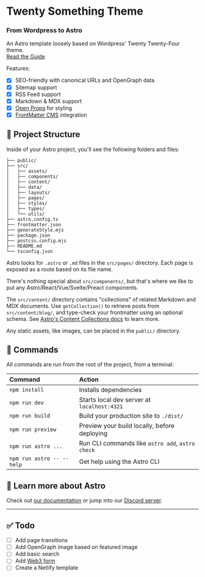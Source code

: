 # Twenty Something Theme

### From Wordpress to Astro 

An Astro template loosely based on Wordpress' Twenty Twenty-Four theme.  
[Read the Guide](https://twenty-something.netlify.app/guide)

Features:

- [x] SEO-friendly with canonical URLs and OpenGraph data
- [x] Sitemap support
- [x] RSS Feed support
- [x] Markdown & MDX support
- [x] [Open Props](https://open-props.style/) for styling
- [x] [FrontMatter CMS](https://frontmatter.codes/) integration

## 🚀 Project Structure

Inside of your Astro project, you'll see the following folders and files:

```text
├── public/
├── src/
│   ├── assets/
│   ├── components/
│   ├── content/
│   ├── data/
│   ├── layouts/
│   ├── pages/
│   ├── styles/
│   ├── types/
│   └── utils/
├── astro.config.ts
├── frontmatter.json
├── generateStyle.mjs
├── package.json
├── postcss.config.mjs
├── README.md
└── tsconfig.json
```

Astro looks for `.astro` or `.md` files in the `src/pages/` directory. Each page is exposed as a route based on its file name.

There's nothing special about `src/components/`, but that's where we like to put any Astro/React/Vue/Svelte/Preact components.

The `src/content/` directory contains "collections" of related Markdown and MDX documents. Use `getCollection()` to retrieve posts from `src/content/blog/`, and type-check your frontmatter using an optional schema. See [Astro's Content Collections docs](https://docs.astro.build/en/guides/content-collections/) to learn more.

Any static assets, like images, can be placed in the `public/` directory.

## 🧞 Commands

All commands are run from the root of the project, from a terminal:

| Command                   | Action                                           |
| :------------------------ | :----------------------------------------------- |
| `npm install`             | Installs dependencies                            |
| `npm run dev`             | Starts local dev server at `localhost:4321`      |
| `npm run build`           | Build your production site to `./dist/`          |
| `npm run preview`         | Preview your build locally, before deploying     |
| `npm run astro ...`       | Run CLI commands like `astro add`, `astro check` |
| `npm run astro -- --help` | Get help using the Astro CLI                     |

## 👀 Learn more about Astro

Check out [our documentation](https://docs.astro.build) or jump into our [Discord server](https://astro.build/chat).

---

## ✅ Todo 

- [ ] Add page transitions
- [ ] Add OpenGraph image based on featured image
- [ ] Add basic search
- [ ] Add [Web3 form](https://web3forms.com/)
- [ ] Create a Netlify template